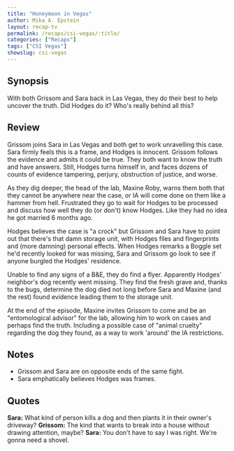 ```yaml
---
title: "Honeymoon in Vegas"
author: Mika A. Epstein
layout: recap-tv
permalink: /recaps/csi-vegas/:title/
categories: ["Recaps"]
tags: ["CSI Vegas"]
showslug: csi-vegas
---
```


## Synopsis

With both Grissom and Sara back in Las Vegas, they do their best to help uncover the truth. Did Hodges do it? Who's really behind all this?

## Review

Grissom joins Sara in Las Vegas and both get to work unravelling this case. Sara firmly feels this is a frame, and Hodges is innocent. Grissom follows the evidence and admits it could be true. They both want to know the truth and have answers. Still, Hodges turns himself in, and faces dozens of counts of evidence tampering, perjury, obstruction of justice, and worse.

As they dig deeper, the head of the lab, Maxine Roby, warns them both that they cannot be anywhere near the case, or IA will come done on them like a hammer from hell. Frustrated they go to wait for Hodges to be processed and discuss how well they do (or don't) know Hodges. Like they had no idea he got married 6 months ago.

Hodges believes the case is "a crock" but Grissom and Sara have to point out that there's that damn storage unit, with Hodges files and fingerprints and (more damning) personal effects. When Hodges remarks a Boggle set he'd recently looked for was missing, Sara and Grissom go look to see if anyone burgled the Hodges' residence.

Unable to find any signs of a B&E, they do find a flyer. Apparently Hodges' neighbor's dog recently went missing. They find the fresh grave and, thanks to the bugs, determine the dog died not long before Sara and Maxine (and the rest) found evidence leading them to the storage unit.

At the end of the episode, Maxine invites Grissom to come and be an "entomological advisor" for the lab, allowing him to work on cases and perhaps find the truth. Including a possible case of "animal cruelty" regarding the dog they found, as a way to work 'around' the IA restrictions.

## Notes

* Grissom and Sara are on opposite ends of the same fight.
* Sara emphatically believes Hodges was frames.

## Quotes

**Sara:** What kind of person kills a dog and then plants it in their owner's driveway?
**Grissom:** The kind that wants to break into a house without drawing attention, maybe?
**Sara:** You don't have to say I was right. We're gonna need a shovel.
